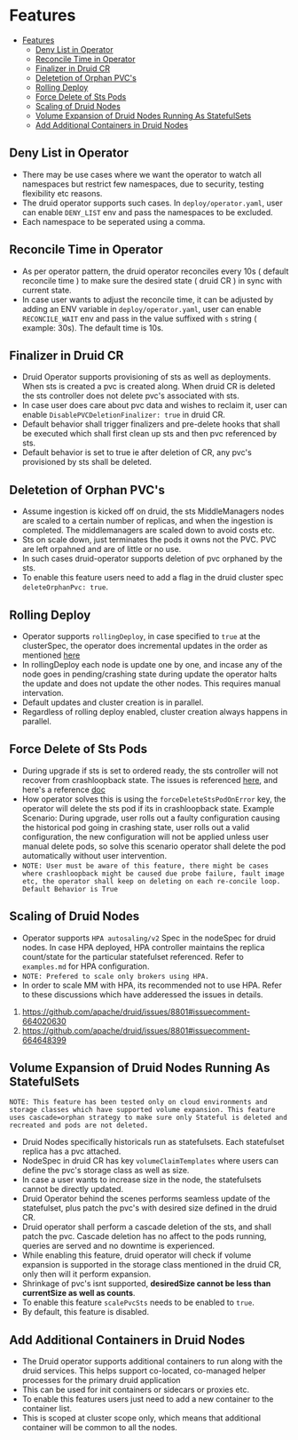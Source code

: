 # Features

- [Features](#features)
  - [Deny List in Operator](#deny-list-in-operator)
  - [Reconcile Time in Operator](#reconcile-time-in-operator)
  - [Finalizer in Druid CR](#finalizer-in-druid-cr)
  - [Deletetion of Orphan PVC's](#deletetion-of-orphan-pvcs)
  - [Rolling Deploy](#rolling-deploy)
  - [Force Delete of Sts Pods](#force-delete-of-sts-pods)
  - [Scaling of Druid Nodes](#scaling-of-druid-nodes)
  - [Volume Expansion of Druid Nodes Running As StatefulSets](#volume-expansion-of-druid-nodes-running-as-statefulsets)
  - [Add Additional Containers in Druid Nodes](#add-additional-containers-in-druid-nodes)

## Deny List in Operator

- There may be use cases where we want the operator to watch all namespaces but restrict few namespaces, due to security, testing flexibility etc reasons.
- The druid operator supports such cases. In ```deploy/operator.yaml```, user can enable ```DENY_LIST``` env and pass the namespaces to be excluded.
- Each namespace to be seperated using a comma.

## Reconcile Time in Operator

- As per operator pattern, the druid operator reconciles every 10s ( default reconcile time ) to make sure the desired state ( druid CR ) in sync with current state.
- In case user wants to adjust the reconcile time, it can be adjusted by adding an ENV variable in ```deploy/operator.yaml```, user can enable ```RECONCILE_WAIT``` env and pass in the value suffixed with ```s``` string ( example: 30s). The default time is 10s.

## Finalizer in Druid CR

- Druid Operator supports provisioning of sts as well as deployments. When sts is created a pvc is created along. When druid CR is deleted the sts controller does not delete pvc's associated with sts.
- In case user does care about pvc data and wishes  to reclaim it, user can enable ```DisablePVCDeletionFinalizer: true``` in druid CR.
- Default behavior shall trigger finalizers and pre-delete hooks that shall be executed which shall first clean up sts and then pvc referenced by sts.
- Default behavior is set to true ie after deletion of CR, any pvc's provisioned by sts shall be deleted.

## Deletetion of Orphan PVC's

- Assume ingestion is kicked off on druid, the sts MiddleManagers nodes are scaled to a certain number of replicas, and when the ingestion is completed. The middlemanagers are scaled down to avoid costs etc.
- Sts on scale down, just terminates the pods it owns not the PVC. PVC are left orpahned and are of little or no use.
- In such cases druid-operator supports deletion of pvc orphaned by the sts.
- To enable this feature users need to add a flag in the druid cluster spec ```deleteOrphanPvc: true```.

## Rolling Deploy

- Operator supports ```rollingDeploy```, in case specified to ```true``` at the clusterSpec, the operator does incremental updates in the order as mentioned [here](http://druid.io/docs/latest/operations/rolling-updates.html)
- In rollingDeploy each node is update one by one, and incase any of the node goes in pending/crashing state during update the operator halts the update and does not update the other nodes. This requires manual intervation.
- Default updates and cluster creation is in parallel.
- Regardless of rolling deploy enabled, cluster creation always happens in parallel.

## Force Delete of Sts Pods

- During upgrade if sts is set to ordered ready, the sts controller will not recover from crashloopback state. The issues is referenced [here](https://github.com/kubernetes/kubernetes/issues/67250), and here's a reference [doc](https://kubernetes.io/docs/concepts/workloads/controllers/statefulset/#forced-rollback)
- How operator solves this is using the ```forceDeleteStsPodOnError``` key, the operator will delete the sts pod if its in crashloopback state. Example Scenario: During upgrade, user rolls out a faulty configuration causing the historical pod going in crashing state, user rolls out a valid configuration, the new configuration will not be applied unless user manual delete pods, so solve this scenario operator shall delete the pod automatically without user intervention.
- ```NOTE: User must be aware of this feature, there might be cases where crashloopback might be caused due probe failure, fault image etc, the operator shall keep on deleting on each re-concile loop. Default Behavior is True ```

## Scaling of Druid Nodes

- Operator supports ```HPA autosaling/v2``` Spec in the nodeSpec for druid nodes. In case HPA deployed, HPA controller maintains the replica count/state for the particular statefulset referenced.  Refer to ```examples.md``` for HPA configuration.
- ```NOTE: Prefered to scale only brokers using HPA.```
- In order to scale MM with HPA, its recommended not to use HPA. Refer to these discussions which have adderessed the issues in details.

1. <https://github.com/apache/druid/issues/8801#issuecomment-664020630>
2. <https://github.com/apache/druid/issues/8801#issuecomment-664648399>

## Volume Expansion of Druid Nodes Running As StatefulSets

```NOTE: This feature has been tested only on cloud environments and storage classes which have supported volume expansion. This feature uses cascade=orphan strategy to make sure only Stateful is deleted and recreated and pods are not deleted.```

- Druid Nodes specifically historicals run as statefulsets. Each statefulset replica has a pvc attached.
- NodeSpec in druid CR has key ```volumeClaimTemplates``` where users can define the pvc's storage class as well as size.
- In case a user wants to increase size in the node, the statefulsets cannot be directly updated.
- Druid Operator behind the scenes performs seamless update of the statefulset, plus patch the pvc's with desired size defined in the druid CR.
- Druid operator shall perform a cascade deletion of the sts, and shall patch the pvc. Cascade deletion has no affect to the pods running, queries are served and no downtime is experienced.
- While enabling this feature, druid operator will check if volume expansion is supported in the storage class mentioned in the druid CR, only then will it perform expansion.
- Shrinkage of pvc's isnt supported, **desiredSize cannot be less than currentSize as well as counts**.
- To enable this feature ```scalePvcSts``` needs to be enabled to ```true```.
- By default, this feature is disabled.

## Add Additional Containers in Druid Nodes

- The Druid operator supports additional containers to run along with the druid services. This helps support co-located, co-managed helper processes for the primary druid application
- This can be used for init containers or sidecars or proxies etc.
- To enable this features users just need to add a new container to the container list.
- This is scoped at cluster scope only, which means that additional container will be common to all the nodes.

